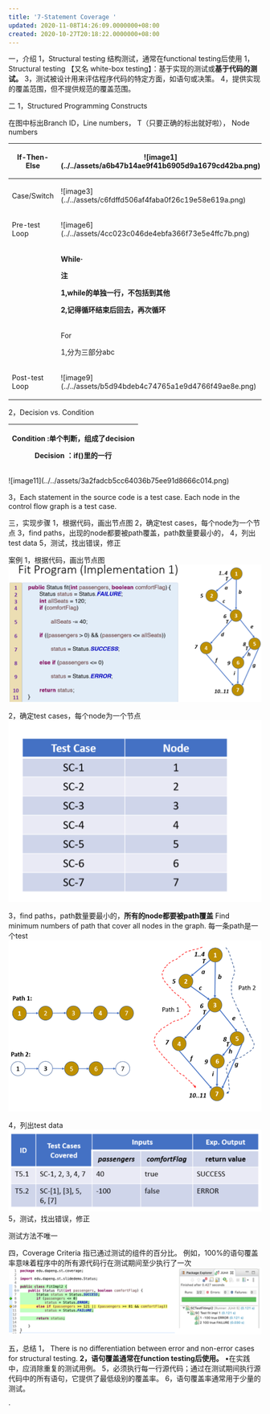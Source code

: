 ```yaml
---
title: '7-Statement Coverage '
updated: 2020-11-08T14:26:09.0000000+08:00
created: 2020-10-27T20:18:22.0000000+08:00
---
```


一，介绍
1，Structural testing 结构测试，通常在functional testing后使用
1，Structural testing 【又名 white-box testing】：基于实现的测试或**基于代码的测试。**
3，测试被设计用来评估程序代码的特定方面，如语句或决策。
4，提供实现的覆盖范围，但不提供规范的覆盖范围。

二
1，Structured Programming Constructs

在图中标出Branch ID，Line numbers， T（只要正确的标出就好啦）， Node numbers

<table>
<colgroup>
<col style="width: 3%" />
<col style="width: 25%" />
<col style="width: 37%" />
<col style="width: 33%" />
</colgroup>
<thead>
<tr class="header">
<th><p></p>
<p>If-Then-Else</p></th>
<th><p>![image1](../../assets/a6b47b14ae9f41b6905d9a1679cd42ba.png)</p>
<p></p></th>
<th><p>![image2](../../assets/7ff18f7093e84e9f98f6da9835da25b7.png)</p>
<p></p></th>
<th></th>
</tr>
</thead>
<tbody>
<tr class="odd">
<td>Case/Switch</td>
<td><p>![image3](../../assets/c6fdffd506af4faba0f26c19e58e619a.png)</p>
<p></p></td>
<td><p>![image4](../../assets/7f4b7b0001d14604b175fdb2dea29f94.png)</p>
<p></p></td>
<td><p>![image5](../../assets/c6486bb17a9a4930ab51b862a1373fe3.png)</p>
<p></p></td>
</tr>
<tr class="even">
<td><p>Pre-test Loop</p>
<p></p></td>
<td><p>![image6](../../assets/4cc023c046de4ebfa366f73e5e4ffc7b.png)</p>
<p></p></td>
<td></td>
<td></td>
</tr>
<tr class="odd">
<td></td>
<td><p><strong>While·</strong></p>
<p><strong>注</strong></p>
<p><strong>1,while的单独一行，不包括到其他</strong></p>
<p><strong>2,记得循环结束后回去，再次循环</strong></p></td>
<td><p>![image7](../../assets/4934ff36733a458daa68fb643a5b03cf.png)</p>
<p></p></td>
<td></td>
</tr>
<tr class="even">
<td></td>
<td><p>For</p>
<p>1,分为三部分abc</p></td>
<td><p>![image8](../../assets/f27ba7fd239e413f835ae10a06af369a.png)</p>
<p></p></td>
<td></td>
</tr>
<tr class="odd">
<td>Post-test Loop</td>
<td><p>![image9](../../assets/b5d94bdeb4c74765a1e9d4766f49ae8e.png)</p>
<p></p></td>
<td><p>![image10](../../assets/8895ae50616f48578e336d1a7bf2bbc1.png)</p>
<p></p></td>
<td></td>
</tr>
</tbody>
</table>

2，Decision vs. Condition
<table>
<colgroup>
<col style="width: 100%" />
</colgroup>
<thead>
<tr class="header">
<th><p>Condition :单个判断，组成了decision</p>
<p>Decision ：if()里的一行</p></th>
</tr>
</thead>
<tbody>
</tbody>
</table>
![image11](../../assets/3a2fadcb5cc64036b75ee91d8666c014.png)

3，Each statement in the source code is a test case.
Each node in the control flow graph is a test case.

三，实现步骤
1，根据代码，画出节点图
2，确定test cases，每个node为一个节点
3，find paths，出现的node都要被path覆盖，path数量要最小的，
4，列出test data
5，测试，找出错误，修正

案例
1，根据代码，画出节点图
![image12](../../assets/5842df8a57ea422fa20212ef6e67dd89.png)

2，确定test cases，每个node为一个节点
![image13](../../assets/49a5fae90a3a45b4aa2a651bb2697d33.png)

3，find paths，path数量要最小的，**所有的node都要被path覆盖**
Find minimum numbers of path that cover all nodes in the graph.
每一条path是一个test
![image14](../../assets/c067b4d1c3014a18a86ef3e2b01d3096.png)

4，列出test data
![image15](../../assets/5493369165084cdcb5a76f8e338f5135.png)
5，测试，找出错误，修正

测试方法不唯一

四，Coverage Criteria
指已通过测试的组件的百分比。
例如，100%的语句覆盖率意味着程序中的所有源代码行在测试期间至少执行了一次
![image16](../../assets/f5f9aa0bc3d34cdd8c7d0801fde18a70.png)

五，总结
1， There is no differentiation between error and non-error cases for structural testing.
**2，语句覆盖通常在function testing后使用。**
•在实践中，应消除重复的测试用例。
5，必须执行每一行源代码；通过在测试期间执行源代码中的所有语句，它提供了最低级别的覆盖率。
6，语句覆盖率通常用于少量的测试。

·
